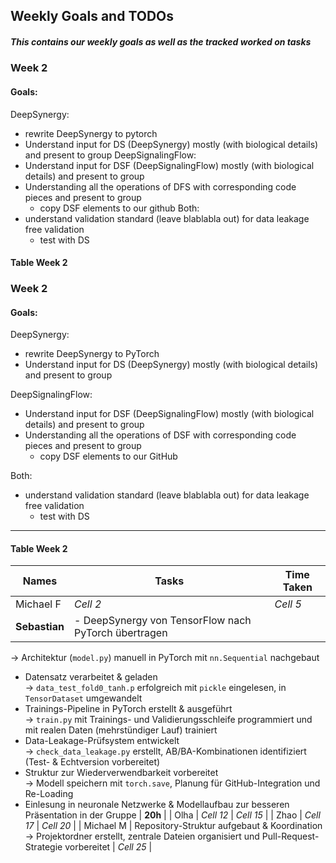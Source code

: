 ## Weekly Goals and TODOs

##### This contains our weekly goals as well as the tracked worked on tasks

### Week 2

#### Goals: 
DeepSynergy:
- rewrite DeepSynergy to pytorch
- Understand input for DS (DeepSynergy) mostly (with biological details) and present to group
DeepSignalingFlow:
- Understand input for DSF (DeepSignalingFlow) mostly (with biological details) and present to group
- Understanding all the operations of DFS with corresponding code pieces and present to group
  - copy DSF elements to our github
Both:
- understand validation standard (leave blablabla out) for data leakage free validation
  - test with DS

#### Table Week 2

### Week 2

#### Goals: 
DeepSynergy:
- rewrite DeepSynergy to PyTorch
- Understand input for DS (DeepSynergy) mostly (with biological details) and present to group

DeepSignalingFlow:
- Understand input for DSF (DeepSignalingFlow) mostly (with biological details) and present to group
- Understanding all the operations of DSF with corresponding code pieces and present to group
  - copy DSF elements to our GitHub

Both:
- understand validation standard (leave blablabla out) for data leakage free validation
  - test with DS

---

#### Table Week 2

| Names       | Tasks                                                                                                                                                                                                                                                                                                                                                                                                              | Time Taken |
|-------------|----------------------------------------------------------------------------------------------------------------------------------------------------------------------------------------------------------------------------------------------------------------------------------------------------------------------------------------------------------------------------------------------------------------------|------------|
| Michael F   | *Cell 2*                                                                                                                                                                                                                                                                                                                                                                                                            | *Cell 5*   |
| **Sebastian** | - DeepSynergy von TensorFlow nach PyTorch übertragen  
→ Architektur (`model.py`) manuell in PyTorch mit `nn.Sequential` nachgebaut  
- Datensatz verarbeitet & geladen  
→ `data_test_fold0_tanh.p` erfolgreich mit `pickle` eingelesen, in `TensorDataset` umgewandelt  
- Trainings-Pipeline in PyTorch erstellt & ausgeführt  
→ `train.py` mit Trainings- und Validierungsschleife programmiert und mit realen Daten (mehrstündiger Lauf) trainiert  
- Data-Leakage-Prüfsystem entwickelt  
→ `check_data_leakage.py` erstellt, AB/BA-Kombinationen identifiziert (Test- & Echtversion vorbereitet)  
- Struktur zur Wiederverwendbarkeit vorbereitet  
→ Modell speichern mit `torch.save`, Planung für GitHub-Integration und Re-Loading  
- Einlesung in neuronale Netzwerke & Modellaufbau zur besseren Präsentation in der Gruppe | **20h**     |
| Olha        | *Cell 12*                                                                                                                                                                                                                                                                                                                                                                                                           | *Cell 15*  |
| Zhao        | *Cell 17*                                                                                                                                                                                                                                                                                                                                                                                                           | *Cell 20*  |
| Michael M   | Repository-Struktur aufgebaut & Koordination  
→ Projektordner erstellt, zentrale Dateien organisiert und Pull-Request-Strategie vorbereitet | *Cell 25*  |


